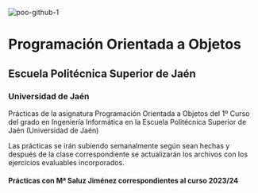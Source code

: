 ![poo-github-1](https://github.com/manuuvllgs/POO_UJA/assets/108551582/8814e08c-ca35-48b0-b735-10afd0dd88c0)

# Programación Orientada a Objetos
## Escuela Politécnica Superior de Jaén
### Universidad de Jaén

Prácticas de la asignatura Programación Orientada a Objetos del 1º Curso del grado en Ingeniería Informática en la Escuela Politécnica Superior de Jaén (Universidad de Jaén)

Las prácticas se irán subiendo semanalmente según sean hechas y después de la clase correspondiente se actualizarán los archivos con los ejercicios evaluables incorporados.

#### Prácticas con Mª Saluz Jiménez correspondientes al curso 2023/24
